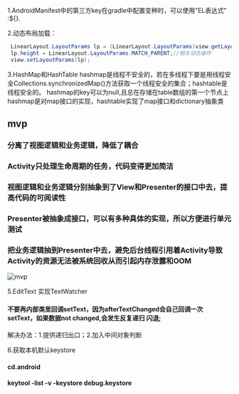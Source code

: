 
1.AndroidManifest中的第三方key在gradle中配置变种时，可以使用"EL表达式" :${}.

2.动态布局加载：

```java
 LinearLayout.LayoutParams lp = (LinearLayout.LayoutParams)view.getLayoutParams();
 lp.height = LinearLayout.LayoutParams.MATCH_PARENT;//相关动态操作
 view.setLayoutParams(lp);
```

3.HashMap和HashTable
hashmap是线程不安全的，若在多线程下要是用线程安全Collections.synchronizedMap()方法获取一个线程安全的集合；hashtable是线程安全的。
hashmap的key可以为null,且总在存储在table数组的第一个节点上
hashmap是对map接口的实现，hashtable实现了map接口和dictionary抽象类

## mvp
### 分离了视图逻辑和业务逻辑，降低了耦合

### Activity只处理生命周期的任务，代码变得更加简洁

### 视图逻辑和业务逻辑分别抽象到了View和Presenter的接口中去，提高代码的可阅读性

### Presenter被抽象成接口，可以有多种具体的实现，所以方便进行单元测试

### 把业务逻辑抽到Presenter中去，避免后台线程引用着Activity导致Activity的资源无法被系统回收从而引起内存泄露和OOM

![mvp](http://7xih5c.com1.z0.glb.clouddn.com/15-10-11/2114527.jpg)

5.EditText 实现TextWatcher

#### 不要再内部类里回调setText，因为afterTextChanged会自己回调一次setText，如果数据not changed,会发生反复递归 闪退;

解决办法：1.提供递归出口；2.加入中间对象判断

6.获取本机默认keystore
#### cd.android
#### keytool -list -v -keystore debug.keystore
